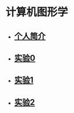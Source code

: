 # 计算机图形学

* ## [个人简介]()  

* ## [实验0](https://itachi-zyt.github.io/little%20dog.png)  
 
* ## [实验1](https://itachi-zyt.github.io/%E5%AE%9E%E9%AA%8C%E4%B8%80.html)

* ## [实验2](https://itachi-zyt.github.io/201812213501021/index.html)    
  


  
